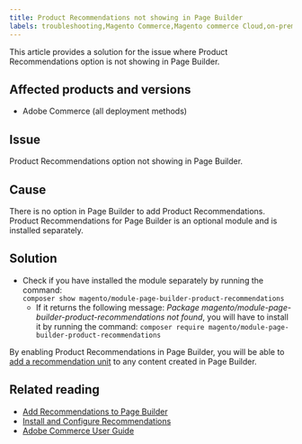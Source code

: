 ```yaml
---
title: Product Recommendations not showing in Page Builder
labels: troubleshooting,Magento Commerce,Magento commerce Cloud,on-premise,cloud architecture,Page Builder,Product Recommendations,
---
```


This article provides a solution for the issue where Product Recommendations option is not showing in Page Builder.

## Affected products and versions

* Adobe Commerce (all deployment methods)

## Issue

Product Recommendations option not showing in Page Builder.

## Cause

There is no option in Page Builder to add Product Recommendations. Product Recommendations for Page Builder is an optional module and is installed separately.

## Solution

* Check if you have installed the module separately by running the command:  
`composer show magento/module-page-builder-product-recommendations`  
    * If it returns the following message: *Package magento/module-page-builder-product-recommendations not found*, you will have to install it by running the command: `composer require magento/module-page-builder-product-recommendations`

 By enabling Product Recommendations in Page Builder, you will be able to [add a recommendation unit](https://docs.magento.com/user-guide/marketing/page-builder-add-product-recs.html?_ga=2.187638894.756057933.1627907332-1732968789.1622116639) to any content created in Page Builder.

## Related reading
* [Add Recommendations to Page Builder](https://docs.magento.com/user-guide/marketing/page-builder-add-product-recs.html)
* [Install and Configure Recommendations](https://devdocs.magento.com/recommendations/install-configure.html)
* [Adobe Commerce User Guide](https://docs.magento.com/user-guide/)
